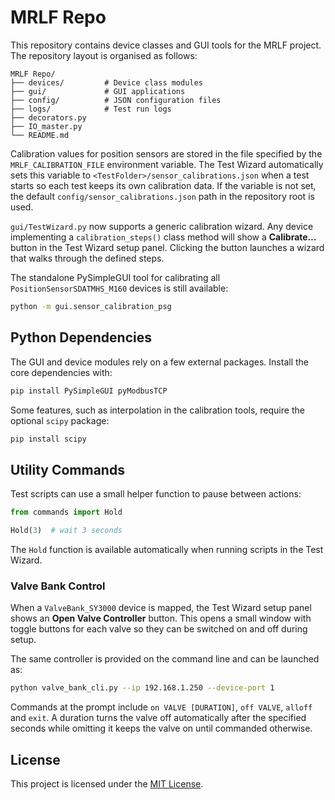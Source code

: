 # MRLF Repo

This repository contains device classes and GUI tools for the MRLF project. The repository layout is organised as follows:

```
MRLF Repo/
├── devices/         # Device class modules
├── gui/             # GUI applications
├── config/          # JSON configuration files
├── logs/            # Test run logs
├── decorators.py
├── IO_master.py
└── README.md
```



Calibration values for position sensors are stored in the file specified by the
`MRLF_CALIBRATION_FILE` environment variable. The Test Wizard automatically sets
this variable to `<TestFolder>/sensor_calibrations.json` when a test starts so
each test keeps its own calibration data. If the variable is not set, the
default `config/sensor_calibrations.json` path in the repository root is used.

`gui/TestWizard.py` now supports a generic calibration wizard. Any device
implementing a `calibration_steps()` class method will show a **Calibrate…**
button in the Test Wizard setup panel. Clicking the button launches a wizard
that walks through the defined steps.

The standalone PySimpleGUI tool for calibrating all
`PositionSensorSDATMHS_M160` devices is still available:

```bash
python -m gui.sensor_calibration_psg
```

## Python Dependencies

The GUI and device modules rely on a few external packages. Install the core
dependencies with:

```bash
pip install PySimpleGUI pyModbusTCP
```


Some features, such as interpolation in the calibration tools, require the
optional `scipy` package:

```bash
pip install scipy
```

## Utility Commands

Test scripts can use a small helper function to pause between actions:

```python
from commands import Hold

Hold(3)  # wait 3 seconds
```

The `Hold` function is available automatically when running scripts in the Test Wizard.

### Valve Bank Control

When a `ValveBank_SY3000` device is mapped, the Test Wizard setup panel shows an
**Open Valve Controller** button. This opens a small window with toggle buttons
for each valve so they can be switched on and off during setup.

The same controller is provided on the command line and can be launched as:

```bash
python valve_bank_cli.py --ip 192.168.1.250 --device-port 1
```

Commands at the prompt include `on VALVE [DURATION]`, `off VALVE`, `alloff` and `exit`. A duration turns the valve off automatically after the specified seconds while omitting it keeps the valve on until commanded otherwise.

## License

This project is licensed under the [MIT License](LICENSE).
